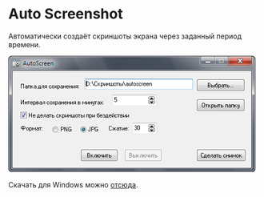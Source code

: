 Auto Screenshot
===============

Автоматически создаёт скриншоты экрана через заданный период времени.

![](images/main_window.png)

Скачать для Windows можно [отсюда](https://yadi.sk/d/TAF6chD9j15Xsg).
